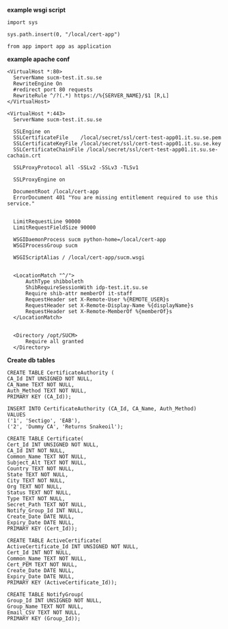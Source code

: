 **example wsgi script**

    import sys
    
    sys.path.insert(0, "/local/cert-app")
    
    from app import app as application

**example apache conf**

    <VirtualHost *:80>
      ServerName sucm-test.it.su.se
      RewriteEngine On
      #redirect port 80 requests
      RewriteRule ^/?(.*) https://%{SERVER_NAME}/$1 [R,L]
    </VirtualHost>
    
    <VirtualHost *:443>
      ServerName sucm-test.it.su.se
    
      SSLEngine on
      SSLCertificateFile	/local/secret/ssl/cert-test-app01.it.su.se.pem
      SSLCertificateKeyFile /local/secret/ssl/cert-test-app01.it.su.se.key
      SSLCertificateChainFile /local/secret/ssl/cert-test-app01.it.su.se-cachain.crt
    
      SSLProxyProtocol all -SSLv2 -SSLv3 -TLSv1
    
      SSLProxyEngine on
    
      DocumentRoot /local/cert-app
      ErrorDocument 401 "You are missing entitlement required to use this service."
    
    
      LimitRequestLine 90000
      LimitRequestFieldSize 90000
    
      WSGIDaemonProcess sucm python-home=/local/cert-app
      WSGIProcessGroup sucm
    
      WSGIScriptAlias / /local/cert-app/sucm.wsgi
    
    
      <LocationMatch "^/">
          AuthType shibboleth
          ShibRequireSessionWith idp-test.it.su.se
          Require shib-attr memberOf it-staff
          RequestHeader set X-Remote-User %{REMOTE_USER}s
          RequestHeader set X-Remote-Display-Name %{displayName}s
          RequestHeader set X-Remote-MemberOf %{memberOf}s
      </LocationMatch>
    
    
      <Directory /opt/SUCM>
          Require all granted
      </Directory>

</VirtualHost>

**Create db tables**

    CREATE TABLE CertificateAuthority (
    CA_Id INT UNSIGNED NOT NULL,
    CA_Name TEXT NOT NULL,
    Auth_Method TEXT NOT NULL,
    PRIMARY KEY (CA_Id));
    
    INSERT INTO CertificateAuthority (CA_Id, CA_Name, Auth_Method)
    VALUES
    ('1', 'Sectigo', 'EAB'),
    ('2', 'Dummy CA', 'Returns Snakeoil');
    
    CREATE TABLE Certificate(
    Cert_Id INT UNSIGNED NOT NULL,
    CA_Id INT NOT NULL,
    Common_Name TEXT NOT NULL,
    Subject_Alt TEXT NOT NULL,
    Country TEXT NOT NULL,
    State TEXT NOT NULL,
    City TEXT NOT NULL,
    Org TEXT NOT NULL,
    Status TEXT NOT NULL,
    Type TEXT NOT NULL,
    Secret_Path TEXT NOT NULL,
    Notify_Group_Id INT NULL,
    Create_Date DATE NULL,
    Expiry_Date DATE NULL,
    PRIMARY KEY (Cert_Id));
    
    CREATE TABLE ActiveCertificate(
    ActiveCertificate_Id INT UNSIGNED NOT NULL,
    Cert_Id INT NOT NULL,
    Common_Name TEXT NOT NULL,
    Cert_PEM TEXT NOT NULL,
    Create_Date DATE NULL,
    Expiry_Date DATE NULL,
    PRIMARY KEY (ActiveCertificate_Id));
    
    CREATE TABLE NotifyGroup(
    Group_Id INT UNSIGNED NOT NULL,
    Group_Name TEXT NOT NULL,
    Email_CSV TEXT NOT NULL,
    PRIMARY KEY (Group_Id));

